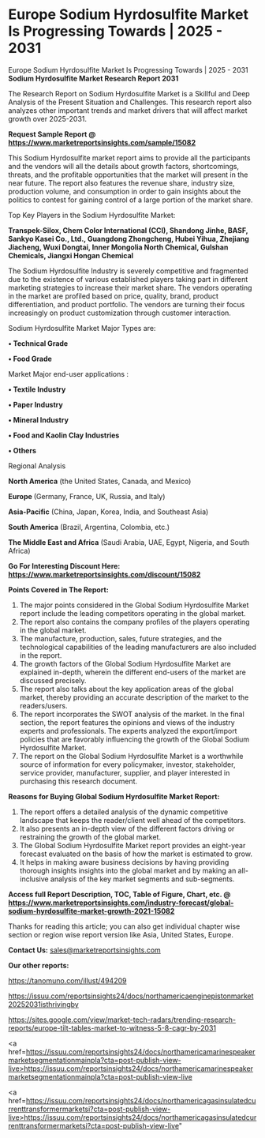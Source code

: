 # Europe Sodium Hyrdosulfite Market Is Progressing Towards | 2025 - 2031
Europe Sodium Hyrdosulfite Market Is Progressing Towards | 2025 - 2031
<strong>Sodium Hyrdosulfite Market Research Report 2031</strong>

The Research Report on Sodium Hyrdosulfite Market is a Skillful and Deep Analysis of the Present Situation and Challenges. This research report also analyzes other important trends and market drivers that will affect market growth over 2025-2031.

<strong>Request Sample Report @ <a href=https://www.marketreportsinsights.com/sample/15082>https://www.marketreportsinsights.com/sample/15082</a></strong>

This Sodium Hyrdosulfite market report aims to provide all the participants and the vendors will all the details about growth factors, shortcomings, threats, and the profitable opportunities that the market will present in the near future. The report also features the revenue share, industry size, production volume, and consumption in order to gain insights about the politics to contest for gaining control of a large portion of the market share.

Top Key Players in the Sodium Hyrdosulfite Market:

<strong>Transpek-Silox, Chem Color International (CCI), Shandong Jinhe, BASF, Sankyo Kasei Co., Ltd., Guangdong Zhongcheng, Hubei Yihua, Zhejiang Jiacheng, Wuxi Dongtai, Inner Mongolia North Chemical, Gulshan Chemicals, Jiangxi Hongan Chemical</strong>

The Sodium Hyrdosulfite Industry is severely competitive and fragmented due to the existence of various established players taking part in different marketing strategies to increase their market share. The vendors operating in the market are profiled based on price, quality, brand, product differentiation, and product portfolio. The vendors are turning their focus increasingly on product customization through customer interaction.

Sodium Hyrdosulfite Market Major Types are:

<strong>• Technical Grade

• Food Grade</strong>

Market Major end-user applications :

<strong>• Textile Industry

• Paper Industry

• Mineral Industry

• Food and Kaolin Clay Industries

• Others</strong>

Regional Analysis

</u><strong><b>North America</b></strong> (the United States, Canada, and Mexico)

<strong><b>Europe </b></strong>(Germany, France, UK, Russia, and Italy)

<strong><b>Asia-Pacific</b></strong> (China, Japan, Korea, India, and Southeast Asia)

<strong><b>South America</b></strong> (Brazil, Argentina, Colombia, etc.)

<strong><b>The Middle East and Africa</b></strong> (Saudi Arabia, UAE, Egypt, Nigeria, and South Africa)

<strong>Go For Interesting Discount Here: <a href=https://www.marketreportsinsights.com/discount/15082>https://www.marketreportsinsights.com/discount/15082</a></strong>

<strong>Points Covered in The Report:</strong>
<ol>
  <li>The major points considered in the Global Sodium Hyrdosulfite Market report include the leading competitors operating in the global market.</li>
  <li>The report also contains the company profiles of the players operating in the global market.</li>
  <li>The manufacture, production, sales, future strategies, and the technological capabilities of the leading manufacturers are also included in the report.</li>
  <li>The growth factors of the Global Sodium Hyrdosulfite Market are explained in-depth, wherein the different end-users of the market are discussed precisely.</li>
  <li>The report also talks about the key application areas of the global market, thereby providing an accurate description of the market to the readers/users.</li>
  <li>The report incorporates the SWOT analysis of the market. In the final section, the report features the opinions and views of the industry experts and professionals. The experts analyzed the export/import policies that are favorably influencing the growth of the Global Sodium Hyrdosulfite Market.</li>
  <li>The report on the Global Sodium Hyrdosulfite Market is a worthwhile source of information for every policymaker, investor, stakeholder, service provider, manufacturer, supplier, and player interested in purchasing this research document.</li>
</ol>
<strong>Reasons for Buying Global Sodium Hyrdosulfite Market Report:</strong>

<ol>
  <li>The report offers a detailed analysis of the dynamic competitive landscape that keeps the reader/client well ahead of the competitors.</li>
  <li>It also presents an in-depth view of the different factors driving or restraining the growth of the global market.</li>
  <li>The Global Sodium Hyrdosulfite Market report provides an eight-year forecast evaluated on the basis of how the market is estimated to grow.</li>
  <li>It helps in making aware business decisions by having providing thorough insights insights into the global market and by making an all-inclusive analysis of the key market segments and sub-segments.</li>
</ol>
<strong>Access full Report Description, TOC, Table of Figure, Chart, etc. @ <a href=https://www.marketreportsinsights.com/industry-forecast/global-sodium-hyrdosulfite-market-growth-2021-15082>https://www.marketreportsinsights.com/industry-forecast/global-sodium-hyrdosulfite-market-growth-2021-15082</a></strong>


Thanks for reading this article; you can also get individual chapter wise section or region wise report version like Asia, United States, Europe.

<strong>Contact Us:</strong>
sales@marketreportsinsights.com

<strong>Our other reports:</strong>

<a href=https://tanomuno.com/illust/494209>https://tanomuno.com/illust/494209</a>

<a href=https://issuu.com/reportsinsights24/docs/northamericaenginepistonmarket20252031isthrivingby>https://issuu.com/reportsinsights24/docs/northamericaenginepistonmarket20252031isthrivingby</a>

<a href=https://sites.google.com/view/market-tech-radars/trending-research-reports/europe-tilt-tables-market-to-witness-5-8-cagr-by-2031>https://sites.google.com/view/market-tech-radars/trending-research-reports/europe-tilt-tables-market-to-witness-5-8-cagr-by-2031</a>

<a href=https://issuu.com/reportsinsights24/docs/northamericamarinespeakermarketsegmentationmainpla?cta=post-publish-view-live>https://issuu.com/reportsinsights24/docs/northamericamarinespeakermarketsegmentationmainpla?cta=post-publish-view-live</a>

<a href=https://issuu.com/reportsinsights24/docs/northamericagasinsulatedcurrenttransformermarketsi?cta=post-publish-view-live>https://issuu.com/reportsinsights24/docs/northamericagasinsulatedcurrenttransformermarketsi?cta=post-publish-view-live</a>"
